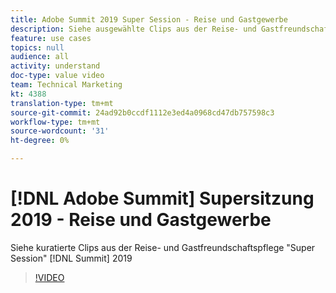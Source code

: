 ```yaml
---
title: Adobe Summit 2019 Super Session - Reise und Gastgewerbe
description: Siehe ausgewählte Clips aus der Reise- und Gastfreundschaftspflege "Super Session" auf Summit 2019
feature: use cases
topics: null
audience: all
activity: understand
doc-type: value video
team: Technical Marketing
kt: 4388
translation-type: tm+mt
source-git-commit: 24ad92b0ccdf1112e3ed4a0968cd47db757598c3
workflow-type: tm+mt
source-wordcount: '31'
ht-degree: 0%

---
```



# [!DNL Adobe Summit] Supersitzung 2019 - Reise und Gastgewerbe

Siehe kuratierte Clips aus der Reise- und Gastfreundschaftspflege &quot;Super Session&quot; [!DNL Summit] 2019

>[!VIDEO](https://video.tv.adobe.com/v/31442/?quality=12)
